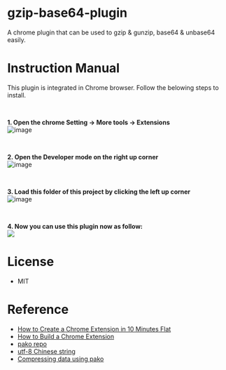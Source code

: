 # gzip-base64-plugin
A chrome plugin that can be used to gzip &amp; gunzip, base64 &amp; unbase64 easily.

#  Instruction Manual
This plugin is integrated in Chrome browser. Follow the belowing steps to install.

<br/>

**1. Open the chrome Setting -> More tools -> Extensions**
<br/> ![image](https://user-images.githubusercontent.com/4749407/147621679-5e61811f-110f-4477-95c7-cdb3e29a5063.png)

<br/>

**2. Open the Developer mode on the right up corner**
<br/> ![image](https://user-images.githubusercontent.com/4749407/147621758-56a431b7-e9e1-4949-8a78-c5775c14f740.png)

<br/>

**3. Load this folder of this project by clicking the left up corner**
<br/> ![image](https://user-images.githubusercontent.com/4749407/147621781-95cd1260-a589-4830-a1df-06309981fd31.png)

<br/>

**4. Now you can use this plugin now as follow:**
<br/> ![](https://github.com/kissLife/gzip-base64-plugin/blob/master/manual.gif)

# License
- MIT

# Reference
- [How to Create a Chrome Extension in 10 Minutes Flat](https://www.sitepoint.com/create-chrome-extension-10-minutes-flat/)
- [How to Build a Chrome Extension](https://css-tricks.com/how-to-build-a-chrome-extension/)
- [pako repo](https://github.com/nodeca/pako/tree/master/dist)
- [utf-8 Chinese string](https://github.com/nodeca/pako/issues/32)
- [Compressing data using pako](https://www.alliedc.com/compression-decompression-client-server-side-using-gzipstream-and-pako/)
